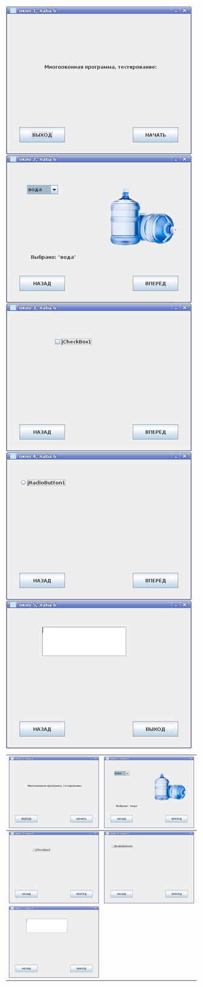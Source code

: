 <img src="pictures/1.png"><img src="pictures/2.png"><img src="pictures/3.png"><img src="pictures/4.png"><img src="pictures/5.png">



![](pictures/1.png) | ![](pictures/2.png)
-------|---------
![](pictures/3.png) | ![](pictures/4.png)
![](pictures/5.png) | 
